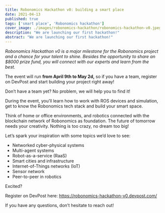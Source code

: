 ```yaml
---
title: Robonomics Hackathon v0: building a smart place
date: 2021-04-13
published: true
tags: ['smart place', 'Robonomics hackathon']
cover_image: ./images/robonomics-hackathon/robonomics-hackathon-v0.jpeg
description: "We are launching our first hackathon!"
abstract: "We are launching our first hackathon!"
---
```


_Robonomics Hackathon v0 is a major milestone for the Robonomics project and a chance for your talent to shine. Besides the opportunity to share an $8000 prize fund, you will connect with our experts and learn from the best._

The event will run **from April 9th to May 2d,** so if you have a team, register on DevPost and start building your project right away!

Don’t have a team yet? No problem, we will help you to find it! 

During the event, you’ll learn how to work with ROS devices and simulation, get to know the Robonomics tech stack and build your smart space.

Think of home or office environments, and robotics connected with the blockchain network of Robonomics as foundation. The future of tomorrow needs your creativity. Nothing is too crazy, no dream too big!

Let’s spark your inspiration with some topics we’d love to see:
- Networked cyber-physical systems
- Multi-agent systems
- Robot-as-a-service (RaaS)
- Smart cities and infrastructure
- Internet-of-Things networks (IoT)
- Sensor network
- Peer-to-peer in robotics

Excited?

Register on DevPost here: https://robonomics-hackathon-v0.devpost.com/

If you have any questions, don’t hesitate to reach out!
